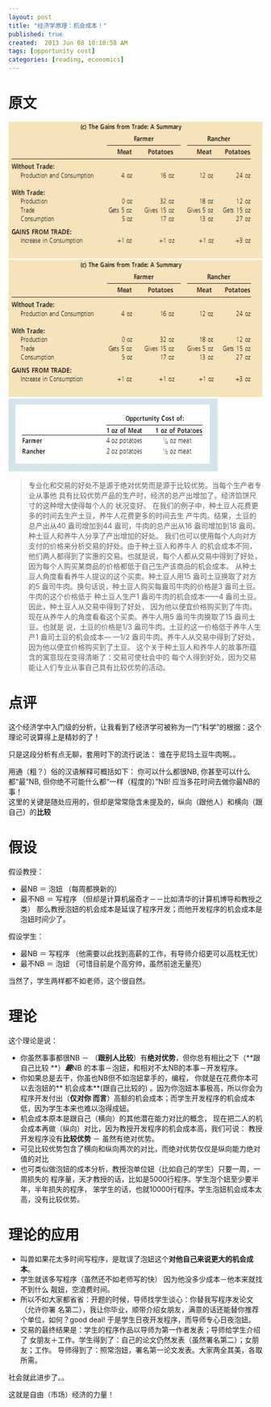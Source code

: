 ```yaml
---
layout: post
title: "经济学原理：机会成本！"
published: true
created:  2013 Jun 08 10:10:58 AM
tags: [opportunity cost]
categories: [reading, economics]
---
```


# 原文

![oppotunity cost1](/images/mankiw/trade1.jpg)
![oppotunity cost2](/images/mankiw/trade2.jpg)
![oppotunity cost3](/images/mankiw/trade3.jpg)

>专业化和交易的好处不是源于绝对优势而是源于比较优势。当每个生产者专业从事他
>具有比较优势产品的生产时，经济的总产出增加了。经济馅饼尺寸的这种增大使得每个人的
>状况变好。
>在我们的例子中，种土豆人花费更多的时间去生产土豆，养牛人花费更多的时间去生
>产牛肉。结果，土豆的总产出从40 盎司增加到44 盎司，牛肉的总产出从16 盎司增加到18
>盎司。种土豆人和养牛人分享了产出增加的好处。
>我们也可以使用每个人向对方支付的价格来分析交易的好处。由于种土豆人和养牛人
>的机会成本不同，他们两人都得到了实惠的交易。也就是说，每个人都从交易中得到了好处，
>因为每个人购买某商品的价格都低于自己生产该商品的机会成本。
>从种土豆人角度看看养牛人提议的这个买卖。种土豆人用15 盎司土豆换取了对方的5
>盎司牛肉。换句话说，种土豆人购买每盎司牛肉的价格是3 盎司土豆。牛肉的这个价格低于
>种土豆人生产1 盎司牛肉的机会成本——4 盎司土豆。因此，种土豆人从交易中得到了好处，
>因为他以便宜价格购买到了牛肉。
>现在从养牛人的角度看看这个买卖。养牛人用5 盎司牛肉换取了15 盎司土豆。也就是
>说，土豆的价格是1/3 盎司牛肉。土豆的这一价格低于养牛人生产1 盎司土豆的机会成本—
>—1/2 盎司牛肉。养牛人从交易中得到了好处，因为他以便宜价格购买到了土豆。
>这个关于种土豆人和养牛人的故事所蕴含的寓意现在变得清晰了：交易可使社会中的
>每个人得到好处，因为交易能让人们专业从事自己具有比较优势的活动。

# 点评 
这个经济学中入门级的分析，让我看到了经济学可被称为一门“科学”的根据：这个理论可说算得上是精妙的了！

只是这段分析有点无聊，套用时下的流行说法： 谁在乎尼玛土豆牛肉啊。。

用通（粗？）俗的汉语解释可概括如下：
你可以什么都很NB, 你甚至可以什么都“最”NB, 但你绝不可能什么都“一样（程度的）”NB!
应当多花时间去做你最NB的事！  
这里的关键是随处应用的，但却是常常隐含未提及的，纵向（跟他人）和横向（跟自己）的**比较**

# 假设

假设教授：

* 最NB ＝ 泡妞 （每周都换新的）
* 最不NB ＝ 写程序 （但却是计算机届奇才－－比如清华的计算机博导和教授之类）
那么教授泡妞的机会成本是延误了程序开发；而他开发程序的机会成本是泡妞时间少了。

假设学生：

* 最NB ＝ 写程序 （他需要以此找到高薪的工作，有导师介绍更可以高枕无忧）
* 最不NB ＝ 泡妞 （可惜目前是个高穷帅，虽然前途无量亮）

当然了，学生两样都不如老师，这个很自然。

# 理论
这个理论是说：

* 你虽然事事都很NB － （**跟别人比较**）有**绝对优势**，但你总有相比之下（**跟
自己比较 **）***最***NB 的本事－泡妞，和相对不太NB的本事－开发程序。
* 你如果总是去干，你虽也NB但不如泡妞拿手的，编程， 你就是在花费你本可以去泡妞的**
机会成本**(跟自己比较的) 。因为你泡妞本事极高，所以你会为程序开发付出（**仅对你
而言**）高额的机会成本；而学生开发程序的机会成本低，因为学生本来也难以泡得成妞。
* 机会成本原本是跟自己（横向）的其他潜在能力对比的概念，
现在把二人的机会成本再做（纵向）对比，因为教授开发程序的机会成本高，我们可说：
教授开发程序没有**比较优势** － 虽然有绝对优势。
* 可见比较优势包含了横向和纵向两次的对比，而绝对优势仅仅是纵向能力绝对值的对比
* 也可类似做泡妞的成本分析，教授泡单位妞（比如自己的学生）只要一周，一周损失的
程序量，天才教授的话，比如是5000行程序。学生泡个妞至少要半年，半年损失的程序，
笨学生的话，也就10000行程序。学生泡妞机会成本太高，没有比较优势。

# 理论的应用

* 叫兽如果花太多时间写程序，是耽误了泡妞这个**对他自己来说更大的机会成本**。
* 学生就该多写程序（虽然还不如老师写的快） 因为他没多少成本－他本来就找不到什么
靓妞，空浪费时间。
* 所以不如大家都省省：开题的时候，导师找学生谈心：你替我写程序发论文（允许你署
名第二），我让你毕业，顺带介绍女朋友，满意的话还能替你推荐个单位，如何？good
deal! 于是学生日夜开发程序，而导师专心日夜泡妞。
* 交易的最终结果是：学生的程序作品以导师为第一作者发表；导师给学生介绍了
女朋友＋工作。学生得到了：自己的论文仍然发表（虽然署名第二）；女朋友；工作。
导师得到了：照常泡妞，署名第一论文发表。大家两全其美，各取所需。

社会就此进步了。。

这就是自由（市场）经济的力量！

<!--

你住着宇宙的中心的两套大4居，做着千万的生意，还会画画，你谈得一手的好钢琴，还熟读文
言资治通鉴和法文原版吧包法利夫人。虽然富贵，但您绝不想养尊处优让自己无能，
每天健身学习充实自己的人生。。。
我兜里没一个大字儿，成天摆摊儿手机贴膜，只会刷刷小公告，吹吹口哨。文学修养就
停留在知道个东邪西毒郭靖黄蓉。虽然梦想一夜暴富，但绝对不想为此付出努力。。。

-->



